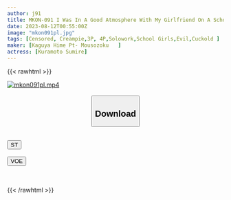```yaml
---
author: j91
title: MKON-091 I Was In A Good Atmosphere With My Girlfriend On A School Trip, But I Was Bumped By A Devil DQN Group And Said, Please Like Her, And She Was Taken Down In Front Of Me And Creampied Sumire Kuramoto
date: 2023-08-12T00:55:00Z
image: "mkon091pl.jpg"
tags: [Censored, Creampie,3P, 4P,Solowork,School Girls,Evil,Cuckold	]
maker: [Kaguya Hime Pt- Mousozoku   ]
actress: [Kuramoto Sumire]
---
```



{{< rawhtml >}}

<div class="video" data-videoid="88yk9mGamMSooDj">
    <a href="javascript:;">
        <img src="https://my.j91.asia/posts/mkon091pl/mkon091pl.jpg" width="WIDTH" height="HEIGHT" alt="mkon091pl.mp4" loading="lazy">
    </a>
</div>

<script type="text/javascript" src="https://j91.asia/asset/on-demand-st.js"></script>

<br>
  <link rel="stylesheet" href="https://j91.asia/asset/bs5.css">
  
  <center>
  <button class="btn btn-primary" type="button" data-bs-toggle="collapse" data-bs-target=".multi-collapse" aria-expanded="false" aria-controls="multiCollapseExample1 multiCollapseExample2"><h2>Download</h2></button></center>
</p>
<div class="row">
  <div class="col">
    <div class="collapse multi-collapse" id="multiCollapseExample1">
      <div class="card card-body">
	      	      <br>
<div class="buttons">  
<a href="https://streamtape.to/v/88yk9mGamMSooDj"><button class="btn-hover color-3"><i class="fa fa-download"></i> ST</button></a></div>
    </div>
  </div>
</div>
  <div class="col">
    <div class="collapse multi-collapse" id="multiCollapseExample2">
      <div class="card card-body">
	      <br>
<div class="buttons">
    <a href="https://voe.sx/cwepuzlhihtl"><button class="btn-hover color-9"><i class="fa fa-download"></i> VOE</button></a></div>
<br><br>
      </div>
    </div>
  </div>
</div>

{{< /rawhtml >}}
